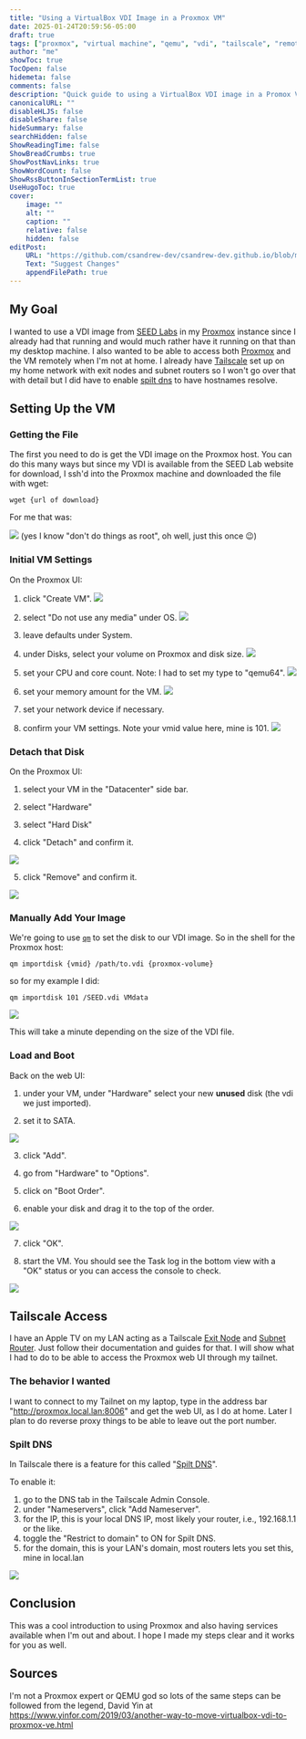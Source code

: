 ```yaml
---
title: "Using a VirtualBox VDI Image in a Proxmox VM"
date: 2025-01-24T20:59:56-05:00
draft: true
tags: ["proxmox", "virtual machine", "qemu", "vdi", "tailscale", "remote"]
author: "me"
showToc: true
TocOpen: false
hidemeta: false
comments: false
description: "Quick guide to using a VirtualBox VDI image in a Promox VM plus a dash of Tailscale networkwizardy."
canonicalURL: ""
disableHLJS: false
disableShare: false
hideSummary: false
searchHidden: false
ShowReadingTime: false
ShowBreadCrumbs: true
ShowPostNavLinks: true
ShowWordCount: false
ShowRssButtonInSectionTermList: true
UseHugoToc: true
cover:
    image: ""
    alt: ""
    caption: ""
    relative: false
    hidden: false
editPost:
    URL: "https://github.com/csandrew-dev/csandrew-dev.github.io/blob/main/content/posts/vdi-to-proxmox.md"
    Text: "Suggest Changes"
    appendFilePath: true
---
```


## My Goal
I wanted to use a VDI image from [SEED Labs](https://seedsecuritylabs.org/) in my [Proxmox](https://www.proxmox.com/en/) instance since I already had that running and would much rather have it running on that than my desktop machine. I also wanted to be able to access both [Proxmox](https://www.proxmox.com/en/) and the VM remotely when I'm not at home. I already have [Tailscale](https://tailscale.com) set up on my home network with exit nodes and subnet routers so I won't go over that with detail but I did have to enable [spilt dns](https://tailscale.com/learn/why-split-dns) to have hostnames resolve.

## Setting Up the VM
### Getting the File
The first you need to do is get the VDI image on the Proxmox host. You can do this many ways but since my VDI is available from the SEED Lab website for download, I ssh'd into the Proxmox machine and downloaded the file with wget:

`wget {url of download}`

For me that was:

![](../../vdi-to-proxmox/wget.png#center)
(yes I know "don't do things as root", oh well, just this once 😉)

### Initial VM Settings
On the Proxmox UI:
1. click "Create VM". ![](../../vdi-to-proxmox/createVM.png#center)

2. select "Do not use any media" under OS. ![](../../vdi-to-proxmox/noMedia.png#center)

3. leave defaults under System.

4. under Disks, select your volume on Proxmox and disk size. ![](../../vdi-to-proxmox/initDrive.png#center)

5. set your CPU and core count. Note: I had to set my type to "qemu64". ![](../../vdi-to-proxmox/initCPU.png#center)

6. set your memory amount for the VM.
![](../../vdi-to-proxmox/initMem.png#center)

7. set your network device if necessary.

8. confirm your VM settings. Note your vmid value here, mine is 101. ![](../../vdi-to-proxmox/confirm.png#center)

### Detach that Disk
On the Proxmox UI:
1. select your VM in the "Datacenter" side bar.

2. select "Hardware" 

3. select "Hard Disk"

4. click "Detach" and confirm it.

![](../../vdi-to-proxmox/detach.png#center)

5. click "Remove" and confirm it.

![](../../vdi-to-proxmox/remove.png#center)

### Manually Add Your Image
We're going to use [`qm`](https://pve.proxmox.com/pve-docs/qm.1.html) to set the disk to our VDI image. So in the shell for the Proxmox host:

```qm importdisk {vmid} /path/to.vdi {proxmox-volume}```

so for my example I did:

`qm importdisk 101 /SEED.vdi VMdata`

![](../../vdi-to-proxmox/command.png#center)

This will take a minute depending on the size of the VDI file.

### Load and Boot
Back on the web UI:
1. under your VM, under "Hardware" select your new **unused** disk (the vdi we just imported).

2. set it to SATA.

![](../../vdi-to-proxmox/newDrive.png#center)

3. click "Add".

4. go from "Hardware" to "Options".

5. click on "Boot Order".

6. enable your disk and drag it to the top of the order.

![](../../vdi-to-proxmox/bootOrd.png#center)

7. click "OK".

8. start the VM. You should see the Task log in the bottom view with a "OK" status or you can access the console to check.

![](../../vdi-to-proxmox/vmBoot.png#center)

## Tailscale Access
I have an  Apple TV on my LAN acting as a Tailscale [Exit Node](https://tailscale.com/kb/1103/exit-nodes) and [Subnet Router](https://tailscale.com/kb/1019/subnets). Just follow their documentation and guides for that. I will show what I had to do to be able to access the Proxmox web UI through my tailnet. 

### The behavior I wanted
I want to connect to my Tailnet on my laptop, type in the address bar "http://proxmox.local.lan:8006" and get the web UI, as I do at home. Later I plan to do reverse proxy things to be able to leave out the port number.

### Spilt DNS
In Tailscale there is a feature for this called "[Spilt DNS](https://tailscale.com/learn/why-split-dns)". 

To enable it:
1. go to the DNS tab in the Tailscale Admin Console.
2. under "Nameservers", click "Add Nameserver".
3. for the IP, this is your local DNS IP, most likely your router, i.e., 192.168.1.1 or the like.
4. toggle the "Restrict to domain" to ON for Spilt DNS.
5. for the domain, this is your LAN's domain, most routers lets you set this, mine in local.lan

![](../../vdi-to-proxmox/tailscaleDNS.png#center)

## Conclusion
This was a cool introduction to using Proxmox and also having services available when I'm out and about. I hope I made my steps clear and it works for you as well. 

## Sources
I'm not a Proxmox expert or QEMU god so lots of the same steps can be followed from the legend, David Yin at https://www.yinfor.com/2019/03/another-way-to-move-virtualbox-vdi-to-proxmox-ve.html
